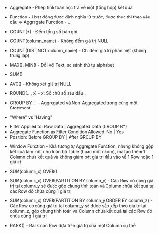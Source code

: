 - Aggregate - Phép tính toán học trả về một (tổng hợp) kết quả
- Function - Hoạt động được định nghĩa từ trước, được thực thi theo yêu cầu
  => Aggregate Function - ...

- COUNT(\*) - Đếm tổng số bản ghi
- COUNT(column_name) - Không đếm giá trị NULL
- COUNT(DISTINCT column_name) - Chỉ đếm giá trị phân biệt (không trùng lặp)

- MAX(), MIN() - Đối với Text, so sánh thứ tự alphabet

- SUM()
- AVG() - Không xét giá trị NULL
- ROUND(..., x) - x: Số chữ số sau dấu .

- GROUP BY ... - Aggregated và Non-Aggregated trong cùng một Statement

- "Where" vs "Having"

* Filter Applied to: Raw Data | Aggregated Data (GROUP BY)
* Aggregate Function as Filter Condition Allowed: No | Yes
* Position: Before GROUP BY | After GROUP BY

- Window Function - Khá tương tự Aggregate Function, nhưng không gộp kết quả làm một cho toàn bộ Table (hoặc một nhóm), mà tạo thêm 1 Column chứa kết quả và không giảm bớt giá trị đầu vào về 1 Row hoặc 1 giá trị
- SUM(column_x) OVER()
- SUM(column_x) OVER(PARTITION BY column_y) - Các Row có cùng giá trị tại column_y sẽ được gộp chung tính toán và Column chứa kết quả tại các Row đó chứa cùng 1 giá trị
- SUM(column_x) OVER(PARTITION BY column_y ORDER BY column_z) - Các Row có cùng giá trị tại column_y sẽ được sắp xếp theo giá trị tại column_z, gộp chung tính toán và Column chứa kết quả tại các Row đó chứa cùng 1 giá trị

- RANK() - Rank các Row dựa trên giá trị của một Column cụ thể
